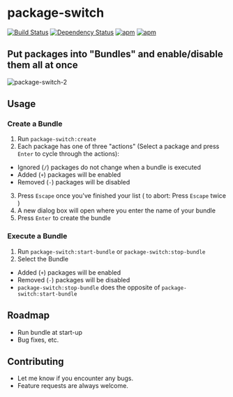package-switch
==============
[![Build Status](https://travis-ci.org/deprint/package-switch.svg)](https://travis-ci.org/deprint/package-switch) [![Dependency Status](https://david-dm.org/deprint/package-switch.svg)](https://david-dm.org/deprint/package-switch) [![apm](https://img.shields.io/apm/dm/package-switch.svg)](https://github.com/deprint/package-switch) [![apm](https://img.shields.io/apm/v/package-switch.svg)](https://github.com/deprint/package-switch)

## Put packages into "Bundles" and enable/disable them all at once
![package-switch-2](https://cloud.githubusercontent.com/assets/7817714/8269467/947642ce-17a9-11e5-8602-3a1de749edd1.png)

## Usage
### Create a Bundle
1. Run `package-switch:create`
2. Each package has one of three "actions" (Select a package and press `Enter` to cycle through the actions):
  * Ignored (`/`) packages do not change when a bundle is executed
  * Added (`+`) packages will be enabled
  * Removed (`-`) packages will be disabled
3. Press `Escape` once you've finished your list ( to abort: Press `Escape` twice )
4. A new dialog box will open where you enter the name of your bundle
5. Press `Enter` to create the bundle

### Execute a Bundle
1. Run `package-switch:start-bundle` or `package-switch:stop-bundle`
2. Select the Bundle
  * Added (`+`) packages will be enabled
  * Removed (`-`) packages will be disabled
  * `package-switch:stop-bundle` does the opposite of `package-switch:start-bundle`

## Roadmap
* Run bundle at start-up
* Bug fixes, etc.

## Contributing
* Let me know if you encounter any bugs.
* Feature requests are always welcome.
